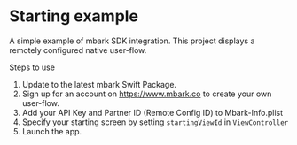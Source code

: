 # Starting example
A simple example of mbark SDK integration. This project displays a remotely configured native user-flow.

Steps to use
1. Update to the latest mbark Swift Package.
2. Sign up for an account on https://www.mbark.co to create your own user-flow.
3. Add your API Key and Partner ID (Remote Config ID) to Mbark-Info.plist
4. Specify your starting screen by setting `startingViewId` in `ViewController`
5. Launch the app.
